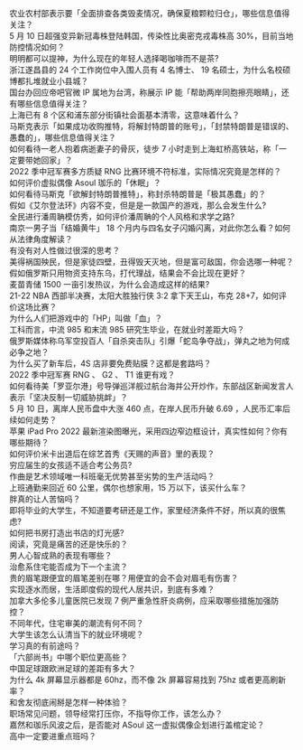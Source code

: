 农业农村部表示要「全面排查各类毁麦情况，确保夏粮颗粒归仓」，哪些信息值得关注？  
5 月 10 日超强变异新冠毒株登陆韩国，传染性比奥密克戎毒株高 30%，目前当地防控情况如何？  
明明都可以提神，为什么现在的年轻人选择喝咖啡而不是茶?  
浙江遂昌县的 24 个工作岗位中入围人员有 4 名博士、 19 名硕士，为什么名校硕博都扎堆就业小县城？  
国台办回应帝吧官微 IP 属地为台湾，称展示 IP 能「帮助两岸同胞擦亮眼睛」，还有哪些信息值得关注？  
上海已有 8 个区和浦东部分街镇社会面基本清零，这意味着什么？  
马斯克表示「如果成功收购推特，将解封特朗普的账号」，「封禁特朗普是错误的、愚蠢的」，哪些信息值得关注？  
如何看待一老人抱着病逝妻子的骨灰，徒步 7 小时走到上海虹桥高铁站，称「一定要带她回家」？  
2022 季中冠军赛多方质疑 RNG 比赛环境不符标准，实际情况究竟是怎样的？  
如何评价虚拟偶像 Asoul 珈乐的「休眠」？  
如何看待马斯克「欲解封特朗普推特」，称封杀特朗普是「极其愚蠢」的？  
假如《艾尔登法环》内容不变，但是是一款国产的游戏，那么会发生什么?  
全民进行潘周聃模仿秀，如何评价潘周聃的个人风格和求学之路?  
南京一男子当「结婚黄牛」 18 个月内与四名女子闪婚闪离，对此你怎么看？如何从法律角度解读？  
有没有对人性做过很深的思考？  
美得祸国殃民，但是家徒四壁，丑得毁天灭地，但是富可敌国，你会选哪一种呢？  
假如俄罗斯只用物资支持东乌，打代理战，结果会不会比现在更好？  
麦苗青储 1500 一亩引发热议，为什么会造成这样的结果?  
21-22 NBA 西部半决赛，太阳大胜独行侠 3:2 拿下天王山，布克 28+7，如何评价这场比赛？  
为什么人们把游戏中的「HP」叫做「血」？  
工科而言，中流 985 和末流 985 研究生毕业，在就业时差距大吗？  
俄罗斯媒体称乌军空投百人「自杀突击队」引爆「蛇岛争夺战」，弹丸之地为何成必争之地？  
为什么买了新车后，4S 店非要免费贴膜？这都是套路吗？  
2022 季中冠军赛 RNG 、 G2 、 T1 谁更有戏？  
如何看待美「罗亚尔港」号导弹巡洋舰过航台海并公开炒作，东部战区新闻发言人表示「坚决反制一切威胁挑衅」？  
5 月 10 日，离岸人民币盘中大涨 460 点，在岸人民币升破 6.69 ，人民币汇率后续如何走势？  
苹果 iPad Pro 2022 最新渲染图曝光，采用四边窄边框设计，真实性如何？你有哪些期待？  
如何评价米卡出道后在综艺首秀《天赐的声音》里的表现？  
穷应届生的女孩适不适合考公务员?  
作曲是艺术领域唯一科班毫无优势甚至劣势的生产活动吗？  
上班通勤来回近 60 公里，偶尔也想家用，15 万以下，该买什么车？  
胖真的让人苦恼吗？  
即将毕业的大学生，不知道要考研还是工作，家里经济条件不好，所以真的很焦虑?  
如何把书房打造出书店的灯光感?  
阅读，究竟是痛苦的还是快乐的？  
男人心智成熟的表现有哪些？  
治愈系住宅能否成为下一个主流？  
贵的眉笔跟便宜的眉笔差别在哪？用便宜的会不会对眉毛有伤害？  
实现逐水而居，生活即度假的现代人居共识，到底有多难？  
加拿大多伦多儿童医院已发现 7 例严重急性肝炎病例，应采取哪些措施加强防控？  
不同年代，住宅审美的潮流有何不同？  
大学生该怎么认清当下的就业环境呢？  
学习真的有前途吗？  
「六部尚书」中哪个职位更高些？  
中国足球跟欧洲足球的差距有多大？  
为什么 4k 屏幕显示器都是 60hz，而不像 2k 屏幕容易找到 75hz 或者更高刷新率？  
和舍友彻底闹掰是怎样一种体验？  
职场常见问题，领导经常打压你，不指导你工作，该怎么办？  
嘉然和珈乐风波之后，是否能对 ASoul 这一虚拟偶像企划进行盖棺定论？  
高中一定要进重点班吗？  
